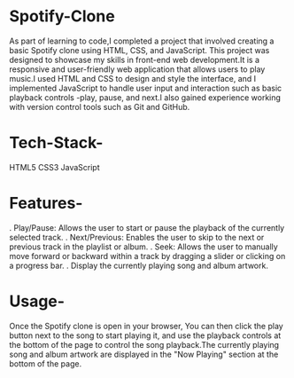 # Spotify-Clone
As part of learning to code,I completed a project that involved creating a basic Spotify clone using HTML, CSS, and JavaScript. This project was designed to showcase my skills in front-end web development.It is a responsive and user-friendly web application that allows users to play music.I used HTML and CSS to design and style the interface, and I implemented JavaScript to handle user input and interaction such as basic playback controls -play, pause, and next.I also gained experience working with version control tools such as Git and GitHub.
# Tech-Stack-
HTML5 CSS3 JavaScript
# Features-
. Play/Pause: Allows the user to start or pause the playback of the currently selected track.
. Next/Previous: Enables the user to skip to the next or previous track in the playlist or album.
. Seek: Allows the user to manually move forward or backward within a track by dragging a slider or clicking on a progress bar.
. Display the currently playing song and album artwork.
# Usage-
Once the Spotify clone is open in your browser, You can then click the play button next to the song to start playing it, and use the playback controls at the bottom of the page to control the song playback.The currently playing song and album artwork are displayed in the "Now Playing" section at the bottom of the page.
